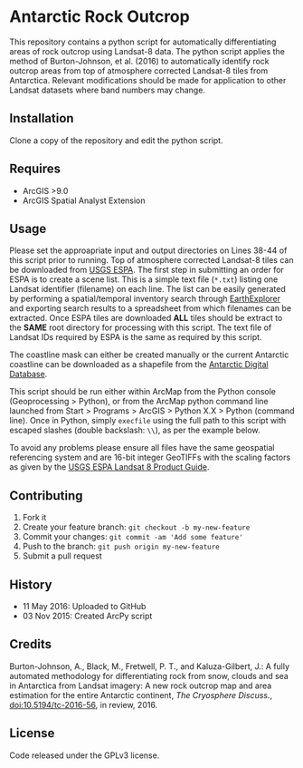 # Antarctic Rock Outcrop

This repository contains a python script for automatically differentiating areas of rock outcrop using Landsat-8 data. The python script applies the method of Burton-Johnson, et al. (2016) to automatically identify rock outcrop areas from top of atmosphere corrected Landsat-8 tiles from Antarctica. Relevant modifications should be made for application to other Landsat datasets where band numbers may change.

## Installation

Clone a copy of the repository and edit the python script.

## Requires

- ArcGIS >9.0
- ArcGIS Spatial Analyst Extension

## Usage

Please set the approapriate input and output directories on Lines 38-44 of this script prior to running. Top of atmosphere corrected Landsat-8 tiles can be downloaded from [USGS ESPA](https://espa.cr.usgs.gov). The first step in submitting an order for ESPA is to create a scene list. This is a simple text file (`*.txt`) listing one Landsat identifier (filename) on each line. The list can be easily generated by performing a spatial/temporal inventory search through [EarthExplorer](http://earthexplorer.usgs.gov/) and exporting search results to a spreadsheet from which filenames can be extracted. Once ESPA tiles are downloaded **ALL** tiles should be extract to the **SAME** root  directory for processing with this script. The text file of Landsat IDs required by ESPA is the same as required by this script.

The coastline mask can either be created manually or the current Antarctic coastline can be downloaded as a shapefile from the [Antarctic Digital Database](http://www.add.scar.org).

This script should be run either within ArcMap from the Python console  (Geoprocessing > Python), or from the ArcMap python command line launched from Start > Programs > ArcGIS > Python X.X > Python (command line). Once in Python, simply `execfile` using the full path to this script with escaped slashes (double backslash: `\\`), as per the example below.

To avoid any problems please ensure all files have the same geospatial referencing system and are 16-bit integer GeoTIFFs with the scaling factors as given by the [USGS ESPA Landsat 8 Product Guide](http://landsat.usgs.gov/documents/provisional_l8sr_product_guide.pdf).

## Contributing

1. Fork it
2. Create your feature branch: `git checkout -b my-new-feature`
3. Commit your changes: `git commit -am 'Add some feature'`
4. Push to the branch: `git push origin my-new-feature`
5. Submit a pull request

## History

- 11 May 2016: Uploaded to GitHub
- 03 Nov 2015: Created ArcPy script

## Credits

Burton-Johnson, A., Black, M., Fretwell, P. T., and Kaluza-Gilbert, J.: A fully automated methodology for differentiating rock from snow, clouds and sea in Antarctica from Landsat imagery: A new rock outcrop map and area estimation for the entire Antarctic continent, *The Cryosphere Discuss.*, [doi:10.5194/tc-2016-56](http://dx.doi.org/10.5194/tc-2016-56), in review, 2016. 

## License

Code released under the GPLv3 license.
